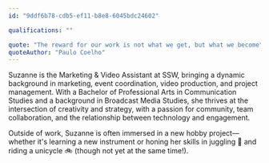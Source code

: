 ```yaml
---
id: "9ddf6b78-cdb5-ef11-b8e8-6045bdc24602"

qualifications: ""

quote: "The reward for our work is not what we get, but what we become"
quoteAuthor: "Paulo Coelho"
---
```


[Editing your profile]: https://github.com/SSWConsulting/People/wiki/3.-Editing-your-profile

Suzanne is the Marketing & Video Assistant at SSW, bringing a dynamic background in marketing, event coordination, video production, and project management. With a Bachelor of Professional Arts in Communication Studies and a background in Broadcast Media Studies, she thrives at the intersection of creativity and strategy, with a passion for community, team collaboration, and the relationship between technology and engagement.

Outside of work, Suzanne is often immersed in a new hobby project—whether it's learning a new instrument or honing her skills in juggling 🤹 and riding a unicycle 🚲 (though not yet at the same time!).

